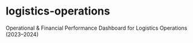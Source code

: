 # logistics-operations
Operational &amp; Financial Performance Dashboard for Logistics Operations (2023–2024)
